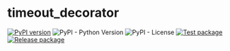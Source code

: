 # timeout_decorator

[![PyPI version](https://badge.fury.io/py/timeout-function-decorator.svg)](https://badge.fury.io/py/timeout-function-decorator)
![PyPI - Python Version](https://img.shields.io/pypi/pyversions/timeout-function-decorator)
![PyPI - License](https://img.shields.io/pypi/l/timeout-function-decorator)
[![Test package](https://github.com/MatteoH2O1999/timeout_decorator/actions/workflows/test.yml/badge.svg)](https://github.com/MatteoH2O1999/timeout_decorator/actions/workflows/test.yml)
[![Release package](https://github.com/MatteoH2O1999/timeout_decorator/actions/workflows/release.yml/badge.svg)](https://github.com/MatteoH2O1999/timeout_decorator/actions/workflows/release.yml)
